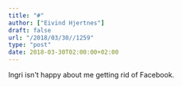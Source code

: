 ```yaml
---
title: "#"
author: ["Eivind Hjertnes"]
draft: false
url: "/2018/03/30//1259"
type: "post"
date: 2018-03-30T02:00:00+02:00
---
```


Ingri isn't happy about me getting rid of Facebook.
